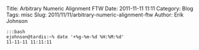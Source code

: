 Title: Arbitrary Numeric Alignment FTW
Date: 2011-11-11 11:11
Category: Blog
Tags: misc
Slug: 2011/11/11/arbitrary-numeric-alignment-ftw
Author: Erik Johnson

    :::bash
    ejohnson@tardis:~% date '+%g-%m-%d %H:%M:%d'
    11-11-11 11:11:11

